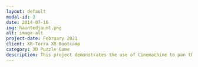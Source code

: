 ```yaml
---
layout: default
modal-id: 3
date: 2014-07-16
img: hauntedjaunt.png
alt: image-alt
project-date: February 2021
client: XR-Terra XR Bootcamp
category: 3D Puzzle Game
description: This project demonstrates the use of Cinemachine to pan the camera around when the player is walking as well as the use of ML Agents for the Non-Player Characters (NPC's) to create a seemless experience where the player needs to get to the reach the end of the map without the NPC characters finding the player.
---
```

